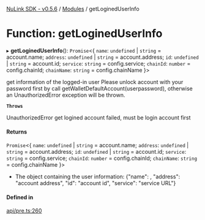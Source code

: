 [NuLink SDK - v0.5.6](../README.md) / [Modules](../modules.md) / getLoginedUserInfo

# Function: getLoginedUserInfo

▸ **getLoginedUserInfo**(): `Promise`<{ `name`: `undefined` \| `string` = account.name; `address`: `undefined` \| `string` = account.address; `id`: `undefined` \| `string` = account.id; `service`: `string` = config.service; `chainId`: `number` = config.chainId; `chainName`: `string` = config.chainName }\>

get information of the logged-in user
Please unlock account with your password first by call getWalletDefaultAccount(userpassword), otherwise an UnauthorizedError exception will be thrown.

**`Throws`**

UnauthorizedError get logined account failed, must be login account first

#### Returns

`Promise`<{ `name`: `undefined` \| `string` = account.name; `address`: `undefined` \| `string` = account.address; `id`: `undefined` \| `string` = account.id; `service`: `string` = config.service; `chainId`: `number` = config.chainId; `chainName`: `string` = config.chainName }\>

- The object containing the user information: {"name": , "address": "account address", "id": "account id",  "service": "service URL"}

#### Defined in

[api/pre.ts:260](https://github.com/NuLink-network/nulink-sdk/blob/9e77a59/src/api/pre.ts#L260)

